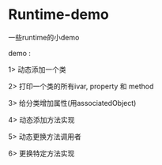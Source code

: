 # Runtime-demo
一些runtime的小demo

demo : 

1> 动态添加一个类

2> 打印一个类的所有ivar, property 和 method

3> 给分类增加属性(用associatedObject)

4> 动态添加方法实现

5> 动态更换方法调用者

6> 更换特定方法实现


